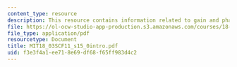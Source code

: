 ```yaml
---
content_type: resource
description: This resource contains information related to gain and phase log.
file: https://ol-ocw-studio-app-production.s3.amazonaws.com/courses/18-03sc-differential-equations-fall-2011/f3e3f4a1ee718e69df68f65ff983d4c2_MIT18_03SCF11_s15_0intro.pdf
file_type: application/pdf
resourcetype: Document
title: MIT18_03SCF11_s15_0intro.pdf
uid: f3e3f4a1-ee71-8e69-df68-f65ff983d4c2
---
```

